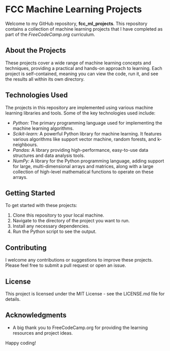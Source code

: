 # FCC Machine Learning Projects

Welcome to my GitHub repository, **fcc_ml_projects**. This repository contains a collection of machine learning projects that I have completed as part of the *FreeCodeCamp.org* curriculum.

## About the Projects

These projects cover a wide range of machine learning concepts and techniques, providing a practical and hands-on approach to learning. Each project is self-contained, meaning you can view the code, run it, and see the results all within its own directory.

## Technologies Used

The projects in this repository are implemented using various machine learning libraries and tools. Some of the key technologies used include:

- *Python:* The primary programming language used for implementing the machine learning algorithms.
- *Scikit-learn:* A powerful Python library for machine learning. It features various algorithms like support vector machine, random forests, and k-neighbours.
- *Pandas:* A library providing high-performance, easy-to-use data structures and data analysis tools.
- *NumPy:* A library for the Python programming language, adding support for large, multi-dimensional arrays and matrices, along with a large collection of high-level mathematical functions to operate on these arrays.

## Getting Started

To get started with these projects:

1. Clone this repository to your local machine.
2. Navigate to the directory of the project you want to run.
3. Install any necessary dependencies.
4. Run the Python script to see the output.

## Contributing

I welcome any contributions or suggestions to improve these projects. Please feel free to submit a pull request or open an issue.

## License

This project is licensed under the MIT License - see the LICENSE.md file for details.

## Acknowledgments

- A big thank you to FreeCodeCamp.org for providing the learning resources and project ideas.

Happy coding!
